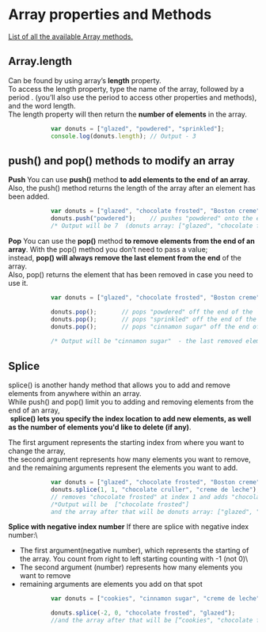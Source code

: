 # Array properties and Methods
[List of all the available Array methods.](https://developer.mozilla.org/en-US/docs/Web/JavaScript/Reference/Global_Objects/Array)

## Array.length
Can be found by using array’s **length** property.\
To access the length property, type the name of the array, followed by a period . (you’ll also use the period to access other properties and methods), and the word length. \
The length property will then return the **number of elements** in the array.

```js
			var donuts = ["glazed", "powdered", "sprinkled"];
			console.log(donuts.length);	// Output - 3  		
```
## push() and pop() methods to modify an array
**Push**
You can use **push()** method **to add elements to the end of an array**.\
Also, the push() method returns the length of the array after an element has been added.

```js
			var donuts = ["glazed", "chocolate frosted", "Boston creme", "glazed cruller", "cinnamon sugar", "sprinkled"];
			donuts.push("powdered");	// pushes "powdered" onto the end of the `donuts` array
			/* Output will be 7  (donuts array: ["glazed", "chocolate frosted", "Boston creme", "glazed cruller", "cinnamon 			sugar", "sprinkled", "powdered”])*/
```
**Pop**
You can use the **pop()** method **to remove elements from the end of an array**.
With the pop() method you don’t need to pass a value; instead, **pop() will always remove the last element from the end** of the array.\
Also, pop() returns the element that has been removed in case you need to use it.

```js
			var donuts = ["glazed", "chocolate frosted", "Boston creme", "glazed cruller", "cinnamon sugar", "sprinkled", 				"powdered"];

			donuts.pop();		// pops "powdered" off the end of the `donuts` array
			donuts.pop();		// pops "sprinkled" off the end of the `donuts` array
			donuts.pop();		// pops "cinnamon sugar" off the end of the `donuts` array
			
			/* Output will be "cinnamon sugar"  - the last removed element 	and the array after that will be (donuts 				array: ["glazed", "chocolate frosted", "Boston creme", "glazed cruller”])*/
```
## Splice

splice() is another handy method that allows you to add and remove elements from anywhere within an array.\
While push() and pop() limit you to adding and removing elements from the end of an array,\
 **splice() lets you specify the index location to add new elements, as well as the number of elements you'd like to delete (if any)**.

The first argument represents the starting index from where you want to change the array,\
the second argument represents how many elements you want to remove,\
 and the remaining arguments represent the elements you want to add.
```js
			var donuts = ["glazed", "chocolate frosted", "Boston creme", "glazed cruller"];
			donuts.splice(1, 1, "chocolate cruller", "creme de leche"); 
			// removes "chocolate frosted" at index 1 and adds "chocolate cruller" and "creme de leche" starting at index 1
			/*Output will be  ["chocolate frosted"]
			and the array after that will be donuts array: ["glazed", "chocolate cruller", "creme de leche", "Boston creme", 			"glazed cruller"]*/
```
**Splice with negative index number**
If there are splice with negative index number:\
- The first argument(negative number), which represents the starting of the array. You count  from right to left starting counting with -1 (not 0)\
- The second argument (number) represents how many elements you want to remove
- remaining arguments are elements you add on that spot

```js
			var donuts = ["cookies", "cinnamon sugar", "creme de leche"];

			donuts.splice(-2, 0, "chocolate frosted", "glazed");
			//and the array after that will be [“cookies", "chocolate frosted", "glazed”, ”cinnamon sugar", "creme de leche”];




